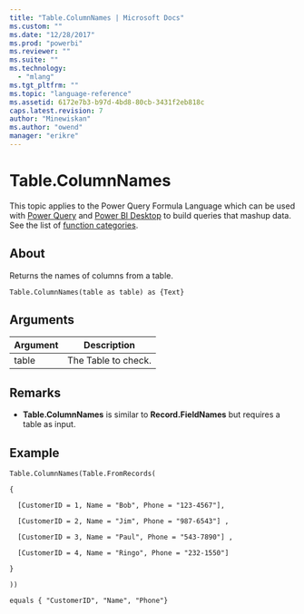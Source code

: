 ```yaml
---
title: "Table.ColumnNames | Microsoft Docs"
ms.custom: ""
ms.date: "12/28/2017"
ms.prod: "powerbi"
ms.reviewer: ""
ms.suite: ""
ms.technology: 
  - "mlang"
ms.tgt_pltfrm: ""
ms.topic: "language-reference"
ms.assetid: 6172e7b3-b97d-4bd8-80cb-3431f2eb818c
caps.latest.revision: 7
author: "Minewiskan"
ms.author: "owend"
manager: "erikre"
---
```

# Table.ColumnNames
This topic applies to the Power Query Formula Language which can be used with [Power Query](https://support.office.com/article/Introduction-to-Microsoft-Power-Query-for-Excel-6E92E2F4-2079-4E1F-BAD5-89F6269CD605) and [Power BI Desktop](http://go.microsoft.com/fwlink/p/?LinkId=618607) to build queries that mashup data. See the list of [function categories](https://msdn.microsoft.com/en-us/library/mt211003.aspx).  
  
## About  
Returns the names of columns from a table.  
  
```  
Table.ColumnNames(table as table) as {Text}  
```  
  
## Arguments  
  
|Argument|Description|  
|------------|---------------|  
|table|The Table to check.|  
  
## <a name="__toc360789554"></a>Remarks  
  
-   **Table.ColumnNames** is similar to **Record.FieldNames** but requires a table as input.  
  
## Example  
  
```  
Table.ColumnNames(Table.FromRecords(  
  
{  
  
  [CustomerID = 1, Name = "Bob", Phone = "123-4567"],  
  
  [CustomerID = 2, Name = "Jim", Phone = "987-6543"] ,  
  
  [CustomerID = 3, Name = "Paul", Phone = "543-7890"] ,  
  
  [CustomerID = 4, Name = "Ringo", Phone = "232-1550"]  
  
}  
  
))  
  
equals { "CustomerID", "Name", "Phone"}  
```  

